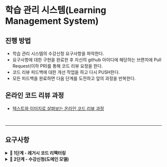 # 학습 관리 시스템(Learning Management System)
## 진행 방법
* 학습 관리 시스템의 수강신청 요구사항을 파악한다.
* 요구사항에 대한 구현을 완료한 후 자신의 github 아이디에 해당하는 브랜치에 Pull Request(이하 PR)를 통해 코드 리뷰 요청을 한다.
* 코드 리뷰 피드백에 대한 개선 작업을 하고 다시 PUSH한다.
* 모든 피드백을 완료하면 다음 단계를 도전하고 앞의 과정을 반복한다.

## 온라인 코드 리뷰 과정
* [텍스트와 이미지로 살펴보는 온라인 코드 리뷰 과정](https://github.com/next-step/nextstep-docs/tree/master/codereview)

</br>

---

## 요구사항

<details>
<summary><b>🚀 1단계 - 레거시 코드 리팩터링</b></summary>

**수강 신청 기능 요구사항**
> - [X] QnaService의 deleteQuestion() 메서드에 단위 테스트 가능한 코드(핵심 비지니스 로직)를 도메인 모델 객체에 구현한다.
> - [X] QnaService의 비지니스 로직을 도메인 모델로 이동하는 리팩터링을 진행할 때 TDD로 구현한다.
>> - [X] 질문(Question)은 Question Domain 에서 삭제 가능 검증 후, 삭제한다.
>> - [X] 질문에 달린 답변들(Answers)는 Answers 일급 컬렉션에서 삭제 가능 검증 후, 삭제한다.
</details>

<details>
<summary><b>🚀 2단계 - 수강신청(도메인 모델)</b></summary>

**리팩터링 요구사항**
> - CoverImage
>> - [X] 이미지 크기는 1MB 이하여야 한다.
>> - [X] 이미지 타입은 gif, jpg(jpeg 포함),, png, svg만 허용한다.
>> - [X] 이미지의 width는 300픽셀, height는 200픽셀 이상이어야 하며, width와 height의 비율은 3:2여야 한다.
> - Session
>> - [X] 강의는 무료 강의와 유료 강의로 나뉜다.
>> - [X] 강의는 강의 커버 이미지 정보를 가진다.
>> - [X] 무료 강의는 최대 수강 인원 제한이 없다.
>> - [X] 강의 상태는 준비중, 모집중, 종료 3가지 상태를 가진다.
>> - Period
>>> - [X] 강의는 시작일과 종료일을 가진다.
> - Enrollment
>> - [X] 유료 강의의 경우 결제는 이미 완료한 것으로 가정하고 이후 과정을 구현한다.
>> - [X] 강의 수강신청은 강의 상태가 모집중일 때만 가능하다.
>> - [X] 유료 강의는 수강생이 결제한 금액과 수강료가 일치할 때 수강 신청이 가능하다.
> - SessionUser
>> - [X] 수강신청 완료 시 Session, NsUser 정보를 등록한다.
> - SessionUsers
>> - [X] 유료 강의는 강의 최대 수강 인원을 초과했을 경우 더이상 수강신청 할 수 없다.
> - Course
>> - [X] 과정(Course)은 기수 단위로 운영하며, 여러 개의 강의(Session)를 가질 수 있다.
> - Payment
>> - [X] 결제를 완료한 결제 정보는 payments 모듈을 통해 관리되며, 결제 정보는 Payment 객체에 담겨 반한된다.
</details>
